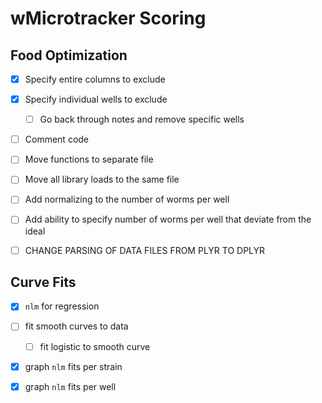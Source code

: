 wMicrotracker Scoring
=====================

## Food Optimization

- [X] Specify entire columns to exclude 
- [X] Specify individual wells to exclude
	- [ ] Go back through notes and remove specific wells
- [ ] Comment code
- [ ] Move functions to separate file
- [ ] Move all library loads to the same file
- [ ] Add normalizing to the number of worms per well
- [ ] Add ability to specify number of worms per well that deviate from the ideal
- [ ] CHANGE PARSING OF DATA FILES FROM PLYR TO DPLYR



## Curve Fits

- [X] `nlm` for regression
- [ ] fit smooth curves to data
	- [ ] fit logistic to smooth curve
- [X] graph `nlm` fits per strain
- [X] graph `nlm` fits per well
	